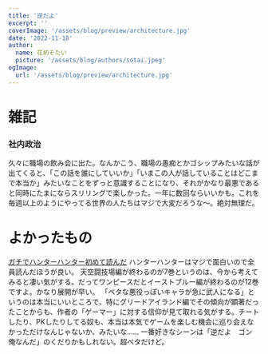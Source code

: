 ```yaml
---
title: '逆だよ'
excerpt: ''
coverImage: '/assets/blog/preview/architecture.jpg'
date: '2022-11-18'
author:
  name: 花初そたい
  picture: '/assets/blog/authors/sotai.jpeg'
ogImage:
  url: '/assets/blog/preview/architecture.jpg'
---
```

# 雑記
### 社内政治
久々に職場の飲み会に出た。なんかこう、職場の愚痴とかゴシップみたいな話が出てくると、「この話を誰にしていいか」「いまこの人が話していることはどこまで本当か」みたいなことをずっと意識することになり、それがかなり最悪であると同時にたまにならスリリングで楽しかった。一年に数回ならいいかも。これを毎週以上のようにやってる世界の人たちはマジで大変だろうな～。絶対無理だ。

# よかったもの
[ガチでハンターハンター初めて読んだ](https://note.com/yomooog/n/na42399ea5204)
ハンターハンターはマジで面白いので全員読んだほうが良い。
天空闘技場編が終わるのが7巻というのは、今から考えてみると凄い気がする。だってワンピースだとイーストブルー編が終わるのが12巻ですよ。かなり展開が早い。
「ベタな悪役っぽいキャラが急に武人になる」というのは本当にいいところで、特にグリードアイランド編でその傾向が顕著だったことからも、作者の「ゲーマー」に対する信仰が見て取れる気がする。チートしたり、PKしたりしてる奴も、本当は本気でゲームを楽しむ機会に巡り会えなかっただけなんじゃないか、みたいな……
一番好きなシーンは「逆だよ　ゴン　俺なんだ」のくだりかもしれない。超ベタだけど。